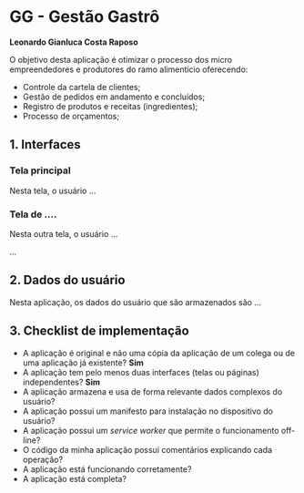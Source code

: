 # GG - Gestão Gastrô

**Leonardo Gianluca Costa Raposo**

O objetivo desta aplicação é otimizar o processo dos micro empreendedores e produtores do ramo alimentício oferecendo:

- Controle da cartela de clientes;
- Gestão de pedidos em andamento e concluídos;
- Registro de produtos e receitas (ingredientes);
- Processo de orçamentos;

## 1. Interfaces

### Tela principal

Nesta tela, o usuário ...

### Tela de ....

Nesta outra tela, o usuário ...

...

## 2. Dados do usuário

Nesta aplicação, os dados do usuário que são armazenados são ...

## 3. Checklist de implementação

- A aplicação é original e não uma cópia da aplicação de um colega ou de uma aplicação já existente? **Sim**
- A aplicação tem pelo menos duas interfaces (telas ou páginas) independentes? **Sim**
- A aplicação armazena e usa de forma relevante dados complexos do usuário?
- A aplicação possui um manifesto para instalação no dispositivo do usuário?
- A aplicação possui um _service worker_ que permite o funcionamento off-line?
- O código da minha aplicação possui comentários explicando cada operação?
- A aplicação está funcionando corretamente?
- A aplicação está completa?
